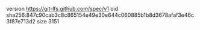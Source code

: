 version https://git-lfs.github.com/spec/v1
oid sha256:847c90cab3c8c865154e49e30e644c060885b1b8d3678afaf3e46c3f87e713d2
size 3151
